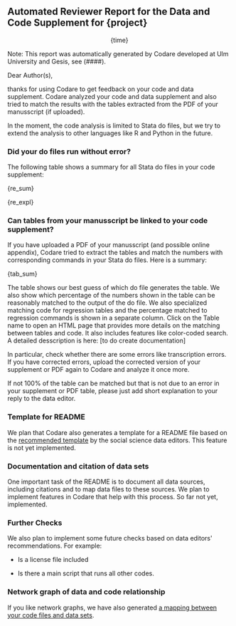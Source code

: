 <H2>
Automated Reviewer Report for the Data and Code Supplement for {project}
</H2>
<center>{time}</center>

Note: This report was automatically generated by Codare developed at Ulm University and Gesis, see (####).

Dear Author(s),

thanks for using Codare to get feedback on your code and data supplement. Codare analyzed your code and data supplement and also tried to match the results with the tables extracted from the PDF of your manusscript (if uploaded).

In the moment, the code analysis is limited to Stata do files, but we try to extend the analysis to other languages like R and Python in the future.

<h3>Did your do files run without error?</h3>

The following table shows a summary for all Stata do files in your code supplement:

{re_sum}

{re_expl}

<h3>Can tables from your manusscript be linked to your code supplement?</h3>

If you have uploaded a PDF of your manusscript (and possible online appendix), Codare tried to extract the tables and match the numbers with corresponding commands in your Stata do files. Here is a summary:

{tab_sum}

The table shows our best guess of which do file generates the table. We also show which percentage of the numbers shown in the table can be reasonably matched to the output of the do file. We also specialized matching code for regression tables and the percentage matched to regression commands is shown in a separate column. Click on the Table name to open an HTML page that provides more details on the matching between tables and code. It also includes features like color-coded search. A detailed desscription is here: [to do create documentation]

In particular, check whether there are some errors like transcription errors. If you have corrected errors, upload the corrected version of your supplement or PDF again to Codare and analyze it once more.

If not 100% of the table can be matched but that is not due to an error in your supplement or PDF table, please just add short explanation to your reply to the data editor.

<h3>Template for README</h3>

We plan that Codare also generates a template for a README file based on the [recommended template](https://github.com/social-science-data-editors/template_README/blob/releases/README.md) by the social science data editors. This feature is not yet implemented.

<h3>Documentation and citation of data sets</h3>

One important task of the README is to document all data sources, including citations and to map data files to these sources. We plan to implement features in Codare that help with this process. So far not yet, implemented.

<h3>Further Checks</h3>

We also plan to implement some future checks based on data editors' recommendations. For example:

- Is a license file included

- Is there a main script that runs all other codes.


<h3>Network graph of data and code relationship</h3>

If you like network graphs, we have also generated [a mapping between your code files and data sets](www/data_code_network.html).

